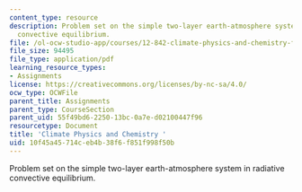 ```yaml
---
content_type: resource
description: Problem set on the simple two-layer earth-atmosphere system in radiative
  convective equilibrium.
file: /ol-ocw-studio-app/courses/12-842-climate-physics-and-chemistry-fall-2008/10f45a45714ceb4b38f6f851f998f50b_hw2.pdf
file_size: 94495
file_type: application/pdf
learning_resource_types:
- Assignments
license: https://creativecommons.org/licenses/by-nc-sa/4.0/
ocw_type: OCWFile
parent_title: Assignments
parent_type: CourseSection
parent_uid: 55f49bd6-2250-13bc-0a7e-d02100447f96
resourcetype: Document
title: 'Climate Physics and Chemistry '
uid: 10f45a45-714c-eb4b-38f6-f851f998f50b
---
```

Problem set on the simple two-layer earth-atmosphere system in radiative convective equilibrium.